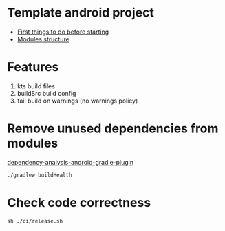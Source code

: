 # Template android project

- [First things to do before starting](./wiki/first-things-to-do.md)
- [Modules structure](./wiki/modules-structure.md)

# Features

1. kts build files
2. buildSrc build config
3. fail build on warnings (no warnings policy)

# Remove unused dependencies from modules

[dependency-analysis-android-gradle-plugin](https://github.com/autonomousapps/dependency-analysis-android-gradle-plugin)

```bash
./gradlew buildHealth
```

# Check code correctness

```shell
sh ./ci/release.sh
```